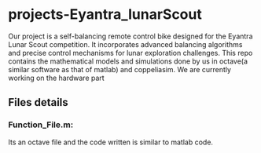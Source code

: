 # projects-Eyantra_lunarScout
 Our project is a self-balancing remote control bike designed for the Eyantra Lunar Scout competition. It incorporates advanced balancing algorithms and precise control mechanisms for lunar exploration challenges.
This repo contains the mathematical models and simulations done by us in octave(a similar software as that of matlab) and coppeliasim. We are currently working on the hardware part

## Files details

### Function_File.m: 
Its an octave file and the code written is similar to matlab code.
